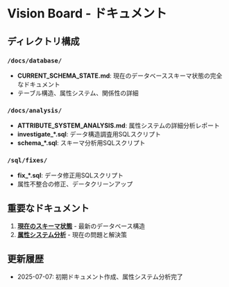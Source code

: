 # Vision Board - ドキュメント

## ディレクトリ構成

### `/docs/database/`
- **CURRENT_SCHEMA_STATE.md**: 現在のデータベーススキーマ状態の完全なドキュメント
- テーブル構造、属性システム、関係性の詳細

### `/docs/analysis/`
- **ATTRIBUTE_SYSTEM_ANALYSIS.md**: 属性システムの詳細分析レポート
- **investigate_*.sql**: データ構造調査用SQLスクリプト
- **schema_*.sql**: スキーマ分析用SQLスクリプト

### `/sql/fixes/`
- **fix_*.sql**: データ修正用SQLスクリプト
- 属性不整合の修正、データクリーンアップ

## 重要なドキュメント

1. **[現在のスキーマ状態](database/CURRENT_SCHEMA_STATE.md)** - 最新のデータベース構造
2. **[属性システム分析](analysis/ATTRIBUTE_SYSTEM_ANALYSIS.md)** - 現在の問題と解決策

## 更新履歴

- 2025-07-07: 初期ドキュメント作成、属性システム分析完了